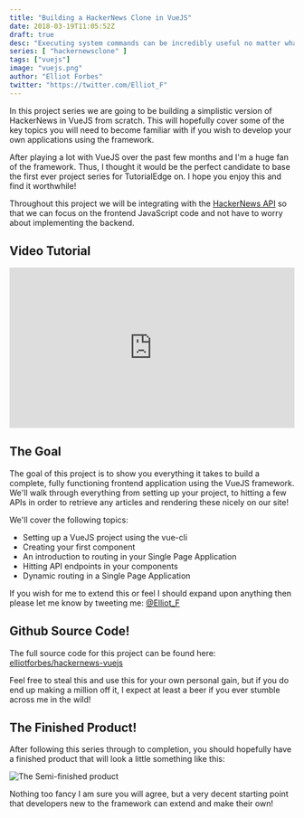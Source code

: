 ```yaml
---
title: "Building a HackerNews Clone in VueJS"
date: 2018-03-19T11:05:52Z
draft: true
desc: "Executing system commands can be incredibly useful no matter what sort of software you are building, "
series: [ "hackernewsclone" ]
tags: ["vuejs"]
image: "vuejs.png"
author: "Elliot Forbes"
twitter: "https://twitter.com/Elliot_F"
---
```


In this project series we are going to be building a simplistic version of HackerNews in VueJS from scratch. This will hopefully cover some of the key topics you will need to become familiar with if you wish to develop your own applications using the framework. 

After playing a lot with VueJS over the past few months and I'm a huge fan of the framework. Thus, I thought it would be the perfect candidate to base the first ever project series for TutorialEdge on. I hope you enjoy this and find it worthwhile!

Throughout this project we will be integrating with the [HackerNews API](https://github.com/HackerNews/API) so that we can focus on the frontend JavaScript code and not have to worry about implementing the backend.

## Video Tutorial

<div style="position:relative;height:0;padding-bottom:56.25%"><iframe src="https://www.youtube.com/embed/AdGsg8kBVkM?ecver=2" style="position:absolute;width:100%;height:100%;left:0" width="640" height="360" frameborder="0" allow="autoplay; encrypted-media" allowfullscreen></iframe></div>

## The Goal

The goal of this project is to show you everything it takes to build a complete, fully functioning frontend application using the VueJS framework. We'll walk through everything from setting up your project, to hitting a few APIs in order to retrieve any articles and rendering these nicely on our site!

We'll cover the following topics:

* Setting up a VueJS project using the vue-cli
* Creating your first component
* An introduction to routing in your Single Page Application
* Hitting API endpoints in your components
* Dynamic routing in a Single Page Application

If you wish for me to extend this or feel I should expand upon anything then please let me know by tweeting me: [@Elliot_F](https://twitter.com/elliot_f)

## Github Source Code!

The full source code for this project can be found here: [elliotforbes/hackernews-vuejs](https://github.com/elliotforbes/hackernews-vuejs)

Feel free to steal this and use this for your own personal gain, but if you do end up making a million off it, I expect at least a beer if you ever stumble across me in the wild!

## The Finished Product!

After following this series through to completion, you should hopefully have a finished product that will look a little something like this:

![The Semi-finished product](https://s3-eu-west-1.amazonaws.com/tutorialedge.net/images/hackernews-clone/screenshot-10.png)

Nothing too fancy I am sure you will agree, but a very decent starting point that developers new to the framework can extend and make their own!
